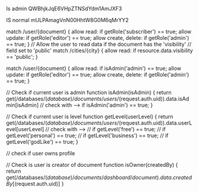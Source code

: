Is admin
QWBhjkJqE6VHpZTNSdYdm1AmJXF3

IS normal
mULPAmagVnN00HhtW8G0M6qMrYY2




match /user/{document} {
    allow read: if getRole('subscriber') == true;
    allow update: if getRole('editor') == true;
    allow create, delete: if getRole('admin') == true;
}
// Allow the user to read data if the document has the 'visibility'
// field set to 'public'
match /cities/{city} {
  allow read: if resource.data.visibility == 'public';
}





match /user/{document} {
    allow read: if isAdmin('admin') == true;
    allow update: if getRole('editor') == true;
    allow create, delete: if getRole('admin') == true;
}

// Check if current user is admin
function isAdmin(isAdmin) {
   return get(/databases/$(database)/documents/users/$(request.auth.uid)).data.isAdmin[isAdmin]
   // check with --> if isAdmin('admin') == true;
}

// Check if current user is level
function getLevel(userLevel) {
   return get(/databases/$(database)/documents/users/$(request.auth.uid)).data.userLevel[userLevel]
   // check with --> 
        // if getLevel('free') == true;
        // if getLevel('personal') == true;
        // if getLevel('business') == true;
        // if getLevel('godLike') == true;
}

// check if user owns profile


// Check is user is creator of document
function isOwner(createdBy) {
   return get(/databases/$(database)/documents/dashboard/{document}).data.createdBy[$(request.auth.uid)]
}
